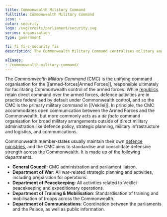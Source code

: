```yaml
---
title: Commonwealth Military Command
fulltitle: Commonwealth Military Command
icon: ⚡️
color: security
logo: /svg/crests/parliament/security.svg
series: organisation
type: government

fi: fi fi-c-security fis
description: The Commonwealth Military Command centralises military and civilian intelligence in Vekllei and coordinates defence actions across the government.

aliases:
- /commonwealth-military-command/
---
```

The *Commonwealth Military Command* (CMC) is the unifying command organisation for the [[armed-forces|Armed Forces]], responsible ultimately for facilitating Commonwealth control of the armed forces. While [republics](/republics/) retain direct command over the armed forces, defence activities are in practice federalised by default under Commonwealth control, and so the CMC is the primary military command in [[Vekllei]]. In principle, the CMC accommodates open communication between the Armed Forces and the Commonwealth, but more commonly acts as a *de facto* command organisation for broad military arrangements outside of direct military administration like defence policy, strategic planning, military infrastructure and logistics, and communications.

Commonwealth member-states usually maintain their own [defence ministries](/factbook/society/state/government/interior/defence/), and the CMC aims to standardise and consolidate defensive strength across the Commonwealth. It is made up of the following departments.

* **General Council**: CMC administration and parliament liaison.
* **Department of War**: All war-related strategic planning and activities, including preparation for operations.
* **Department of Peacekeeping**: All activities related to Vekllei peacekeeping and expeditionary operations.
* **Department of Training & Mobilisation**: Standardisation of training and mobilisation of troops across the Commonwealth.
* **Department of Communications**: Coordination between the parliaments and the Palace, as well as public information.